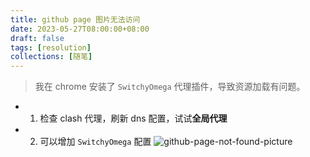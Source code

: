 ```yaml
---
title: github page 图片无法访问
date: 2023-05-27T08:00:00+08:00
draft: false
tags: [resolution]
collections: [随笔]
---
```


> 我在 chrome 安装了 `SwitchyOmega` 代理插件，导致资源加载有问题。


- 1. 检查 clash 代理，刷新 dns 配置，试试**全局代理**
- 2. 可以增加 `SwitchyOmega` 配置
![github-page-not-found-picture](/ooooo-notes/images/github-page-not-found-picture.png)
